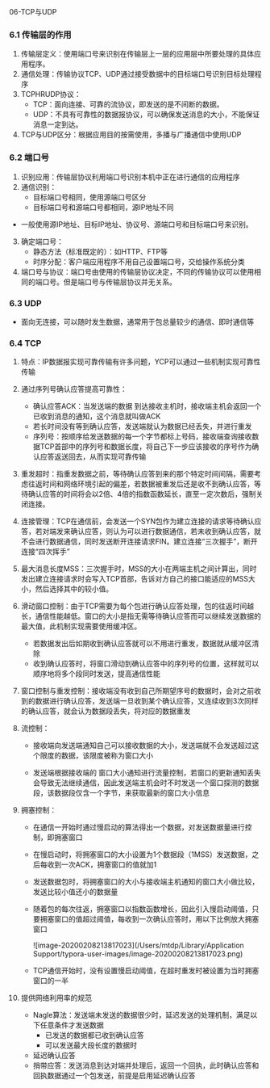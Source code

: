 06-TCP与UDP

### 6.1 传输层的作用

1. 传输层定义：使用端口号来识别在传输层上一层的应用层中所要处理的具体应用程序。
2. 通信处理：传输协议TCP、UDP通过接受数据中的目标端口号识别目标处理程序
3. TCPHRUDP协议：
   - TCP：面向连接、可靠的流协议，即发送的是不间断的数据。
   - UDP：不具有可靠性的数据报协议，可以确保发送消息的大小，不能保证消息一定到达。
4. TCP与UDP区分：根据应用目的按需使用，多播与广播通信中使用UDP

### 6.2 端口号

1. 识别应用：传输层协议利用端口号识别本机中正在进行通信的应用程序
2. 通信识别：
   - 目标端口号相同，使用源端口号区分
   - 目标端口号和源端口号都相同，源IP地址不同

- 一般使用源IP地址、目标IP地址、协议号、源端口号和目标端口号来识别。

3. 确定端口号：
   - 静态方法（标准既定的）：如HTTP、FTP等
   - 时序分配：客户端应用程序不用自己设置端口号，交给操作系统分类
4. 端口号与协议：端口号由使用的传输层协议决定，不同的传输协议可以使用相同的端口号。但是端口号与传输层协议并无关系。

### 6.3 UDP

- 面向无连接，可以随时发生数据，通常用于包总量较少的通信、即时通信等

### 6.4 TCP

1. 特点：IP数据报实现可靠传输有许多问题，YCP可以通过一些机制实现可靠性传输

2. 通过序列号确认应答提高可靠性：

   - 确认应答ACK：当发送端的数据 到达接收主机时，接收端主机会返回一个已收到消息的通知，这个消息就叫做ACK
   - 若长时间没有等到确认应答，发送端就认为数据已经丢失，并进行重发
   - 序列号：按顺序给发送数据的每一个字节都标上号码，接收端查询接收数据TCP首部中的序列号和数据长度，将自己下一步应该接收的序号作为确认应答返送回去，从而实现可靠传输

3. 重发超时：指重发数据之前，等待确认应答到来的那个特定时间间隔，需要考虑往返时间和网络环境引起的偏差，若数据被重发后还是收不到确认应答，等待确认应答的时间将会以2倍、4倍的指数函数延长，直至一定次数后，强制关闭连接。

4. 连接管理：TCP在通信前，会发送一个SYN包作为建立连接的请求等待确认应答，若对端发来确认应答，则认为可以进行数据通信，若未收到确认应答，就不会进行数据通信，同时发送断开连接请求FIN。建立连接“三次握手”，断开连接“四次挥手”

5. 最大消息长度MSS：三次握手时，MSS的大小在两端主机之间计算出，同时发出建立连接请求时会写入TCP首部，告诉对方自己的接口能适应的MSS大小，然后选择其中的较小值。

6. 滑动窗口控制：由于TCP需要为每个包进行确认应答处理，包的往返时间越长，通信性能越低。窗口的大小是指无需等待确认应答而可以继续发送数据的最大值，此机制实现需要使用缓冲区。

   - 若数据发出后如期收到确认应答就可以不用进行重发，数据就从缓冲区清除
   - 收到确认应答时，将窗口滑动到确认应答中的序列号的位置，这样就可以顺序地将多个段同时发送，提高通信性能

7. 窗口控制与重发控制：接收端没有收到自己所期望序号的数据时，会对之前收到的数据进行确认应答，发送端一旦收到某个确认应答，又连续收到3次同样的确认应答，就会认为数据段丢失，将对应的数据重发

8. 流控制：

   - 接收端向发送端通知自己可以接收数据的大小，发送端就不会发送超过这个限度的数据，该限度被称为窗口大小

   - 发送端根据接收端的 窗口大小通知进行流量控制，若窗口的更新通知丢失会导致无法继续通信，因此发送端主机会时不时发送一个窗口探测的数据段，该数据段仅含一个字节，来获取最新的窗口大小信息

9. 拥塞控制：

   - 在通信一开始时通过慢启动的算法得出一个数据，对发送数据量进行控制，即拥塞窗口

   - 在慢启动时，将拥塞窗口的大小设置为1个数据段（1MSS）发送数据，之后每收到一次ACK，拥塞窗口的值就加1

   - 发送数据包时，将拥塞窗口的大小与接收端主机通知的窗口大小做比较，发送比较小值还小的数据量

   - 随着包的每次往返，拥塞窗口以指数函数增长，因此引入慢启动阈值，只要拥塞窗口的值超过阈值，每收到一次确认应答时，用以下比例放大拥塞窗口

     ![image-20200208213817023](/Users/mtdp/Library/Application Support/typora-user-images/image-20200208213817023.png)

   - TCP通信开始时，没有设置慢启动阈值，在超时重发时被设置为当时拥塞窗口的一半

10. 提供网络利用率的规范

    - Nagle算法：发送端未发送的数据很少时，延迟发送的处理机制，满足以下任意条件才发送数据
      - 已发送的数据都已收到确认应答
      - 可以发送最大段长度的数据时
    - 延迟确认应答
    - 捎带应答：发送消息到达对端并处理后，返回一个回执，此时确认应答和回执数据通过一个包发送，前提是启用延迟确认应答